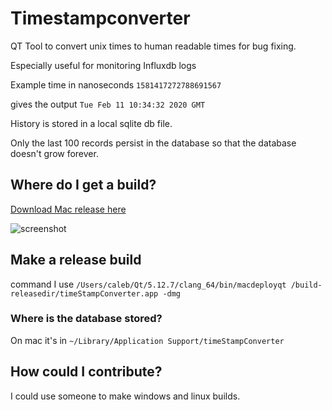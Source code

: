 # Timestampconverter
QT Tool to convert unix times to human readable times for bug fixing. 

Especially useful for monitoring Influxdb logs

Example time in nanoseconds `1581417272788691567`

gives the output `Tue Feb 11 10:34:32 2020 GMT`

History is stored in a local sqlite db file.

Only the last 100 records persist in the database so that the database doesn't grow forever. 


## Where do I get a build?

[Download Mac release here](https://github.com/camccar/timestampconverter/releases)

![screenshot](https://raw.githubusercontent.com/camccar/timestampconverter/master/screenshot.png)

## Make a release build

command I use `/Users/caleb/Qt/5.12.7/clang_64/bin/macdeployqt /build-releasedir/timeStampConverter.app -dmg`

### Where is the database stored?

On mac it's in `~/Library/Application Support/timeStampConverter`

## How could I contribute?

I could use someone to make windows and linux builds. 


